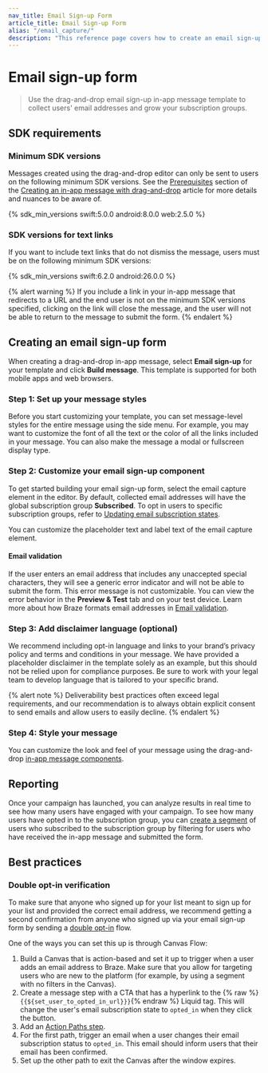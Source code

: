 ```yaml
---
nav_title: Email Sign-up Form
article_title: Email Sign-up Form
alias: "/email_capture/"
description: "This reference page covers how to create an email sign-up form with the in-app message drag-and-drop editor."
---
```


# Email sign-up form

> Use the drag-and-drop email sign-up in-app message template to collect users' email addresses and grow your subscription groups.

## SDK requirements

### Minimum SDK versions

Messages created using the drag-and-drop editor can only be sent to users on the following minimum SDK versions. See the [Prerequisites]({{site.baseurl}}/user_guide/message_building_by_channel/in-app_messages/drag_and_drop/create/#prerequisites) section of the [Creating an in-app message with drag-and-drop]({{site.baseurl}}/user_guide/message_building_by_channel/in-app_messages/drag_and_drop/create/) article for more details and nuances to be aware of.

{% sdk_min_versions swift:5.0.0 android:8.0.0 web:2.5.0 %}

### SDK versions for text links

If you want to include text links that do not dismiss the message, users must be on the following minimum SDK versions:

{% sdk_min_versions swift:6.2.0 android:26.0.0 %}

{% alert warning %}
If you include a link in your in-app message that redirects to a URL and the end user is not on the minimum SDK versions specified, clicking on the link will close the message, and the user will not be able to return to the message to submit the form.
{% endalert %}

## Creating an email sign-up form

When creating a drag-and-drop in-app message, select **Email sign-up** for your template and click **Build message**. This template is supported for both mobile apps and web browsers.

### Step 1: Set up your message styles

Before you start customizing your template, you can set message-level styles for the entire message using the side menu. For example, you may want to customize the font of all the text or the color of all the links included in your message. You can also make the message a modal or fullscreen display type.

### Step 2: Customize your email sign-up component

To get started building your email sign-up form, select the email capture element in the editor. By default, collected email addresses will have the global subscription group **Subscribed**. To opt in users to specific subscription groups, refer to [Updating email subscription states]({{site.baseurl}}/user_guide/message_building_by_channel/email/managing_user_subscriptions#updating-email-subscription-states).

You can customize the placeholder text and label text of the email capture element.

#### Email validation

If the user enters an email address that includes any unaccepted special characters, they will see a generic error indicator and will not be able to submit the form. This error message is not customizable. You can view the error behavior in the **Preview & Test** tab and on your test device. Learn more about how Braze formats email addresses in [Email validation]({{site.baseurl}}/user_guide/message_building_by_channel/email/email_setup/email_validation/).

### Step 3: Add disclaimer language (optional)

We recommend including opt-in language and links to your brand’s privacy policy and terms and conditions in your message. We have provided a placeholder disclaimer in the template solely as an example, but this should not be relied upon for compliance purposes. Be sure to work with your legal team to develop language that is tailored to your specific brand.

{% alert note %}
Deliverability best practices often exceed legal requirements, and our recommendation is to always obtain explicit consent to send emails and allow users to easily decline.
{% endalert %}

### Step 4: Style your message

You can customize the look and feel of your message using the drag-and-drop [in-app message components]({{site.baseurl}}/user_guide/message_building_by_channel/in-app_messages/drag_and_drop/create/#drag-and-drop-in-app-message-components).

## Reporting

Once your campaign has launched, you can analyze results in real time to see how many users have engaged with your campaign. To see how many users have opted in to the subscription group, you can [create a segment]({{site.baseurl}}/user_guide/engagement_tools/segments/creating_a_segment/) of users who subscribed to the subscription group by filtering for users who have received the in-app message and submitted the form.

## Best practices

### Double opt-in verification

To make sure that anyone who signed up for your list meant to sign up for your list and provided the correct email address, we recommend getting a second confirmation from anyone who signed up via your email sign-up form by sending a [double opt-in](https://www.braze.com/resources/articles/embracing-the-email-double-opt-in) flow.

One of the ways you can set this up is through Canvas Flow:

1. Build a Canvas that is action-based and set it up to trigger when a user adds an email address to Braze. Make sure that you allow for targeting users who are new to the platform (for example, by using a segment with no filters in the Canvas).
2. Create a message step with a CTA that has a hyperlink to the {% raw %}`{{${set_user_to_opted_in_url}}}`{% endraw %} Liquid tag. This will change the user's email subscription state to `opted_in` when they click the button.
3. Add an [Action Paths step]({{site.baseurl}}/user_guide/engagement_tools/canvas/canvas_components/action_paths#action-paths).
4. For the first path, trigger an email when a user changes their email subscription status to `opted_in`. This email should inform users that their email has been confirmed.
5. Set up the other path to exit the Canvas after the window expires.

